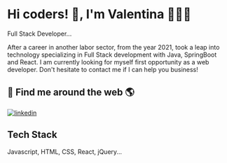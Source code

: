 # Hi coders! 👋, I'm Valentina 👩🏼‍💻





Full Stack Developer...




After a career in another labor sector, from the
year 2021, took a leap into technology
specializing in Full Stack development with Java,
SpringBoot and React.
I am currently looking for myself
first opportunity as a web developer.
Don't hesitate to contact me if I can help you
business!
## 🔗 Find me around the web 🌎
[![linkedin](https://img.shields.io/badge/linkedin-0A66C2?style=for-the-badge&logo=linkedin&logoColor=white)](https://www.linkedin.com/in/valentina-lv/)


## Tech Stack


Javascript, HTML, CSS, React, jQuery...
